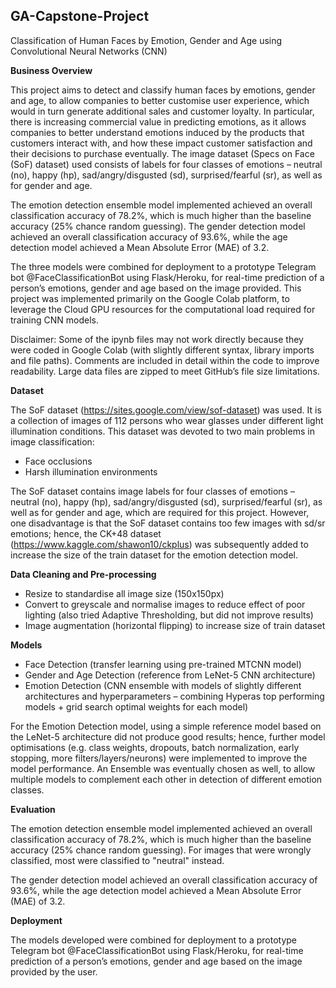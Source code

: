 ## GA-Capstone-Project
Classification of Human Faces by Emotion, Gender and Age using Convolutional Neural Networks (CNN)

**Business Overview**

This project aims to detect and classify human faces by emotions, gender and age, to allow companies to better customise user experience, which would in turn generate additional sales and customer loyalty. In particular, there is increasing commercial value in predicting emotions, as it allows companies to better understand emotions induced by the products that customers interact with, and how these impact customer satisfaction and their decisions to purchase eventually. The image dataset (Specs on Face (SoF) dataset) used consists of labels for four classes of emotions – neutral (no), happy (hp), sad/angry/disgusted (sd), surprised/fearful (sr), as well as for gender and age.

The emotion detection ensemble model implemented achieved an overall classification accuracy of 78.2%, which is much higher than the baseline accuracy (25% chance random guessing). The gender detection model achieved an overall classification accuracy of 93.6%, while the age detection model achieved a Mean Absolute Error (MAE) of 3.2. 

The three models were combined for deployment to a prototype Telegram bot @FaceClassificationBot using Flask/Heroku, for real-time prediction of a person’s emotions, gender and age based on the image provided.
This project was implemented primarily on the Google Colab platform, to leverage the Cloud GPU resources for the computational load required for training CNN models.

Disclaimer: Some of the ipynb files may not work directly because they were coded in Google Colab (with slightly different syntax, library imports and file paths). Comments are included in detail within the code to improve readability. Large data files are zipped to meet GitHub’s file size limitations.

**Dataset**

The SoF dataset (https://sites.google.com/view/sof-dataset) was used. It is a collection of images of 112 persons who wear glasses under different light illumination conditions. This dataset was devoted to two main problems in image classification:
- Face occlusions
- Harsh illumination environments

The SoF dataset contains image labels for four classes of emotions – neutral (no), happy (hp), sad/angry/disgusted (sd), surprised/fearful (sr), as well as for gender and age, which are required for this project. However, one disadvantage is that the SoF dataset contains too few images with sd/sr emotions; hence, the CK+48 dataset (https://www.kaggle.com/shawon10/ckplus) was subsequently added to increase the size of the train dataset for the emotion detection model.

**Data Cleaning and Pre-processing**
- Resize to standardise all image size (150x150px)
- Convert to greyscale and normalise images to reduce effect of poor lighting (also tried Adaptive Thresholding, but did not improve results)
- Image augmentation (horizontal flipping) to increase size of train dataset

**Models**
- Face Detection (transfer learning using pre-trained MTCNN model)
- Gender and Age Detection (reference from LeNet-5 CNN architecture)
- Emotion Detection (CNN ensemble with models of slightly different architectures and hyperparameters – combining Hyperas top performing models + grid search optimal weights for each model)

For the Emotion Detection model, using a simple reference model based on the LeNet-5 architecture did not produce good results; hence, further model optimisations (e.g. class weights, dropouts, batch normalization, early stopping, more filters/layers/neurons) were implemented to improve the model performance. An Ensemble was eventually chosen as well, to allow multiple models to complement each other in detection of different emotion classes. 

**Evaluation**

The emotion detection ensemble model implemented achieved an overall classification accuracy of 78.2%, which is much higher than the baseline accuracy (25% chance random guessing). For images that were wrongly classified, most were classified to "neutral" instead. 

The gender detection model achieved an overall classification accuracy of 93.6%, while the age detection model achieved a Mean Absolute Error (MAE) of 3.2. 

**Deployment**

The models developed were combined for deployment to a prototype Telegram bot @FaceClassificationBot using Flask/Heroku, for real-time prediction of a person’s emotions, gender and age based on the image provided by the user.
